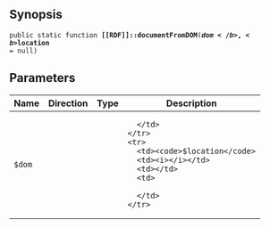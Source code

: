 ## Synopsis

<code>public static function <b>[[RDF]]::documentFromDOM</b>(<b>$dom</b>, <b>$location</b> = null)</code>

## Parameters

<table>
  <thead>
    <tr>
      <th>Name</th>
      <th>Direction</th>
      <th>Type</th>
      <th>Description</th>
    </tr>
  </thead>
  <tbody>
    <tr>
      <td><code>$dom</code>
      <td><i></i></td>
      <td></td>
      <td>

      </td>
    </tr>
    <tr>
      <td><code>$location</code>
      <td><i></i></td>
      <td></td>
      <td>

      </td>
    </tr>
  </tbody>
</table>

